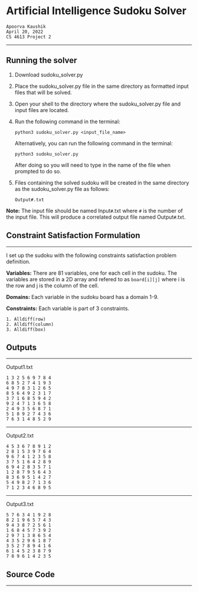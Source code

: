 # Artificial Intelligence Sudoku Solver

```
Apoorva Kaushik
April 20, 2022
CS 4613 Project 2
```
---
## Running the solver
1. Download sudoku_solver.py
2. Place the sudoku_solver.py file in the same directory as formatted input files that will be solved.
3. Open your shell to the directory where the sudoku_solver.py file and input files are located.
4. Run the following command in the terminal:
    ```
    python3 sudoku_solver.py <input_file_name>
    ```
    Alternatively, you can run the following command in the terminal:
    ```
    python3 sudoku_solver.py
    ``` 
    After doing so you will need to type in the name of the file when prompted to do so.

5. Files containing the solved sudoku will be created in the same directory as the sudoku_solver.py file as follows:
    ```
    Output#.txt
    ```
**Note:** The input file should be named Input`#`.txt where `#` is the number of the input file. This will produce a correlated output file named Output`#`.txt.

## Constraint Satisfaction Formulation
---
I set up the sudoku with the following constraints satisfaction problem definition.

**Variables:** There are 81 variables, one for each cell in the sudoku. The variables are stored in a 2D array and refered to as `board[i][j]` where i is the row and j is the column of the cell.

**Domains:** Each variable in the sudoku board has a domain 1-9.

**Constraints:** Each variable is part of 3 constraints.

    1. Alldiff(row)
    2. Alldiff(column)
    3. Alldiff(box)



## Outputs
---
Output1.txt
```
1 3 2 5 6 9 7 8 4
6 8 5 2 7 4 1 9 3
4 9 7 8 3 1 2 6 5
8 5 6 4 9 2 3 1 7
3 7 1 6 8 5 9 4 2
9 2 4 7 1 3 6 5 8
2 4 9 3 5 6 8 7 1
5 1 8 9 2 7 4 3 6
7 6 3 1 4 8 5 2 9
```

---
Output2.txt
```
4 5 3 6 7 8 9 1 2
2 8 1 5 3 9 7 6 4
9 6 7 4 1 2 3 5 8
3 7 5 1 6 4 2 8 9
6 9 4 2 8 3 5 7 1
1 2 8 7 9 5 6 4 3
8 3 6 9 5 1 4 2 7
5 4 9 8 2 7 1 3 6
7 1 2 3 4 6 8 9 5
```
---
Output3.txt
```
5 7 6 3 4 1 9 2 8
8 2 1 9 6 5 7 4 3
9 4 3 8 7 2 5 6 1
1 6 8 4 5 7 3 9 2
2 9 7 1 3 8 6 5 4
4 3 5 2 9 6 1 8 7
3 5 2 7 8 9 4 1 6
6 1 4 5 2 3 8 7 9
7 8 9 6 1 4 2 3 5
```

## Source Code
---
```python

```